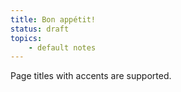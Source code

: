 ```yaml
---
title: Bon appétit!
status: draft
topics:
    - default notes
---
```


Page titles with accents are supported.
